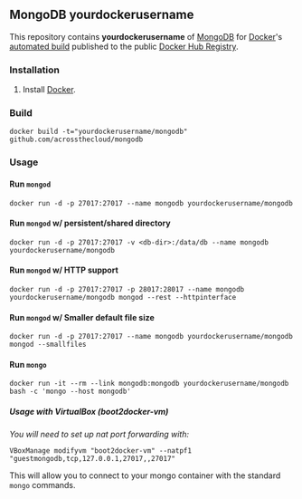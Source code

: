 ## MongoDB yourdockerusername


This repository contains **yourdockerusername** of [MongoDB](http://www.mongodb.org/) for [Docker](https://www.docker.com/)'s [automated build](https://registry.hub.docker.com/u/yourdockerusername/mongodb/) published to the public [Docker Hub Registry](https://registry.hub.docker.com/).

### Installation

1. Install [Docker](https://www.docker.com/).

### Build
```shell
docker build -t="yourdockerusername/mongodb" github.com/acrossthecloud/mongodb
```



### Usage

#### Run `mongod`

    docker run -d -p 27017:27017 --name mongodb yourdockerusername/mongodb

#### Run `mongod` w/ persistent/shared directory

    docker run -d -p 27017:27017 -v <db-dir>:/data/db --name mongodb yourdockerusername/mongodb

#### Run `mongod` w/ HTTP support

    docker run -d -p 27017:27017 -p 28017:28017 --name mongodb yourdockerusername/mongodb mongod --rest --httpinterface

#### Run `mongod` w/ Smaller default file size

    docker run -d -p 27017:27017 --name mongodb yourdockerusername/mongodb mongod --smallfiles

#### Run `mongo`

    docker run -it --rm --link mongodb:mongodb yourdockerusername/mongodb bash -c 'mongo --host mongodb'

##### Usage with VirtualBox (boot2docker-vm)

_You will need to set up nat port forwarding with:_  

    VBoxManage modifyvm "boot2docker-vm" --natpf1 "guestmongodb,tcp,127.0.0.1,27017,,27017"

This will allow you to connect to your mongo container with the standard `mongo` commands.
